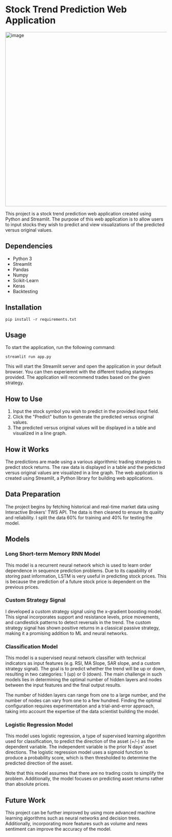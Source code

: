 # Stock Trend Prediction Web Application

<img width="543" alt="image" src="https://user-images.githubusercontent.com/90855844/236690035-9bce1fa9-9b20-47e9-b6cf-660250ba831f.png">

This project is a stock trend prediction web application created using Python and Streamlit. The purpose of this web application is to allow users to input stocks they wish to predict and view visualizations of the predicted versus original values.

## Dependencies
- Python 3
- Streamlit
- Pandas
- Numpy
- Scikit-Learn
- Keras
- Backtesting

## Installation

```
pip install -r requirements.txt
```

## Usage

To start the application, run the following command:

```
streamlit run app.py
```

This will start the Streamlit server and open the application in your default browser. You can then experiemnt with the different trading startegies provided. The application will recommend trades based on the given strategy.

## How to Use

1. Input the stock symbol you wish to predict in the provided input field.
2. Click the "Predict" button to generate the predicted versus original values.
3. The predicted versus original values will be displayed in a table and visualized in a line graph.

## How it Works

The predictions are made using a various algorithmic trading strategies to predict stock returns. The raw data is displayed in a table and the predicted versus original values are visualized in a line graph. The web application is created using Streamlit, a Python library for building web applications. 

## Data Preparation

The project begins by fetching historical and real-time market data using Interactive Brokers' TWS API. The data is then cleaned to ensure its quality and reliability. I split the data 60% for training and 40% for testing the model.

## Models

### Long Short-term Memory RNN Model 

This model is a recurrent neural network which is used to learn order dependence in sequence prediction problems. Due to its capability of storing past information, LSTM is very useful in predicting stock prices. This is because the prediction of a future stock price is dependent on the previous prices.

### Custom Strategy Signal

I developed a custom strategy signal using the x-gradient boosting model. This signal incorporates support and resistance levels, price movements, and candlestick patterns to detect reversals in the trend. The custom strategy signal has shown positive returns in a classical passive strategy, making it a promising addition to ML and neural networks.

### Classification Model

This model is a supervised neural network classifier with technical indicators as input features (e.g. RSI, MA Slope, SAR slope, and a custom strategy signal). The goal is to predict whether the trend will be up or down, resulting in two categories: 1 (up) or 0 (down). The main challenge in such models lies in determining the optimal number of hidden layers and nodes between the input features and the final output results.

The number of hidden layers can range from one to a large number, and the number of nodes can vary from one to a few hundred. Finding the optimal configuration requires experimentation and a trial-and-error approach, taking into account the expertise of the data scientist building the model.

### Logistic Regression Model

This model uses logistic regression, a type of supervised learning algorithm used for classification, to predict the direction of the asset (+/-) as the dependent variable. The independent variable is the prior N days' asset directions. The logistic regression model uses a sigmoid function to produce a probability score, which is then thresholded to determine the predicted direction of the asset. 

Note that this model assumes that there are no trading costs to simplify the problem. Additionally, the model focuses on predicting asset returns rather than absolute prices.

## Future Work

This project can be further improved by using more advanced machine learning algorithms such as neural networks and decision trees. Additionally, incorporating more features such as volume and news sentiment can improve the accuracy of the model.
